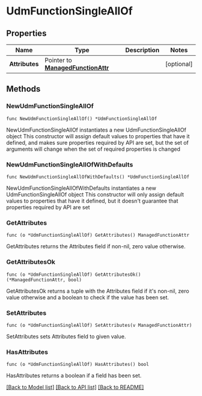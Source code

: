 # UdmFunctionSingleAllOf

## Properties

Name | Type | Description | Notes
------------ | ------------- | ------------- | -------------
**Attributes** | Pointer to [**ManagedFunctionAttr**](ManagedFunction-Attr.md) |  | [optional] 

## Methods

### NewUdmFunctionSingleAllOf

`func NewUdmFunctionSingleAllOf() *UdmFunctionSingleAllOf`

NewUdmFunctionSingleAllOf instantiates a new UdmFunctionSingleAllOf object
This constructor will assign default values to properties that have it defined,
and makes sure properties required by API are set, but the set of arguments
will change when the set of required properties is changed

### NewUdmFunctionSingleAllOfWithDefaults

`func NewUdmFunctionSingleAllOfWithDefaults() *UdmFunctionSingleAllOf`

NewUdmFunctionSingleAllOfWithDefaults instantiates a new UdmFunctionSingleAllOf object
This constructor will only assign default values to properties that have it defined,
but it doesn't guarantee that properties required by API are set

### GetAttributes

`func (o *UdmFunctionSingleAllOf) GetAttributes() ManagedFunctionAttr`

GetAttributes returns the Attributes field if non-nil, zero value otherwise.

### GetAttributesOk

`func (o *UdmFunctionSingleAllOf) GetAttributesOk() (*ManagedFunctionAttr, bool)`

GetAttributesOk returns a tuple with the Attributes field if it's non-nil, zero value otherwise
and a boolean to check if the value has been set.

### SetAttributes

`func (o *UdmFunctionSingleAllOf) SetAttributes(v ManagedFunctionAttr)`

SetAttributes sets Attributes field to given value.

### HasAttributes

`func (o *UdmFunctionSingleAllOf) HasAttributes() bool`

HasAttributes returns a boolean if a field has been set.


[[Back to Model list]](../README.md#documentation-for-models) [[Back to API list]](../README.md#documentation-for-api-endpoints) [[Back to README]](../README.md)


